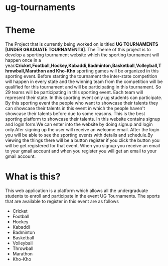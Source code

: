 # ug-tournaments
# Theme
The Project that is currently being worked on is titled **UG TOURNAMENTS [UNDER GRADUATE TOURNAMENTS]**. 
The Theme of this project is to develop a sporting tournament website which 
the sporting tournament will happen once in a year.**Cricket,Football,Hockey,Kabaddi,Badminton,Basketball,Volleyball,Throwball,Marathon and Kho-Kho** sporting games will be organized in this sporting event.
Before starting the tournament the inter-state competition will happen in every state and the winning team from the competition will be qualified for this tournament and will be participating in this tournament. 
So 29 teams will be participating in this sporting event. Each team will represent their state. In this sporting event only ug students can participate.
By this sporting event the people who want to showcase their talents they can showcase their talents in this event in which the people haven't showcase their talents before due to some reasons.
This is the best sporting platform to showcase their talents. In this website contains signup and login form.We can enter into the website by doing signup and login only.Afer
signing up the user will receive an welcome email. 
After the login you will be able to see the sporting events with details and schedule.By viewing the things there will be a button register if you click the button you will be
get registered for that event. When you signup you receive an email to your gmail account and when you register you will get an email to your gmail account. 

# What is this?
This web application is a platform which allows all the undergraduate students to enroll and participate in the event UG Tournaments. The sports that are available to register in this event are as follows 
* Cricket
* Football
* Hockey
* Kabaddi
* Badminton
* Basketball
* Volleyball
* Throwball
* Marathon
* Kho-Kho

